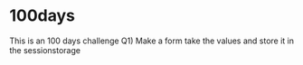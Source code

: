 # 100days
This is an 100 days challenge
Q1) Make a form  take the values and store it in the sessionstorage 

